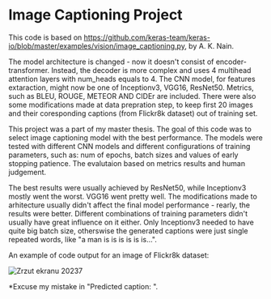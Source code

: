 # Image Captioning Project
This code is based on https://github.com/keras-team/keras-io/blob/master/examples/vision/image_captioning.py, by A. K. Nain.

The model architecture is changed - now it doesn't consist of encoder-transformer. Instead, the decoder is more complex and uses 4 multihead attention layers with num_heads equals to 4.
The CNN model, for features extaraction, might now be one of Inceptionv3, VGG16, ResNet50.
Metrics, such as BLEU, ROUGE, METEOR AND CIDEr are included. 
There were also some modifications made at data prepration step, to keep first 20 images and their coresponding captions (from Flickr8k dataset) out of training set.

This project was a part of my master thesis. The goal of this code was to select image captioning model with the best performance. The models were tested with different CNN models and different configurations of training parameters, such as: num of epochs, batch sizes and values of early stopping patience. The evalutaion based on metrics results and human judgement.

The best results were usually achieved by ResNet50, while Inceptionv3 mostly went the worst. VGG16 went pretty well. The modifications made to arhitecture usually didn't affect the final model performance - rearly, the results were better. Different combinations of training parameters didn't usually have great influence on it either. Only Inceptionv3 needed to have quite big batch size, otherswise the generated captions were just single repeated words, like "a man is is is is is is...".

An example of code output for an image of Flickr8k dataset:



![Zrzut ekranu 20237](https://github.com/wikhud/Image-Captioning-Project/assets/99511332/f60aec53-1369-4456-9112-c5e96d8f8efd)





*Excuse my mistake in "Predicted caption: ".
